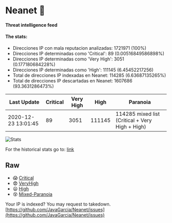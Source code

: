 # Neanet :hocho:
#### Threat intelligence feed
#### The stats:

- Direcciones IP con mala reputacion analizadas: 1721971 (100%)
- Direcciones IP determinadas como 'Critical':  89 (0.00516849586898%)
- Direcciones IP determinadas como 'Very High':  3051 (0.177180684228%)
- Direcciones IP determinadas como 'High':  111145 (6.45452217256)
- Total de direcciones IP indexadas en Neanet:  114285 (6.63687135265%)
- Total de direcciones IP descartadas en Neanet:  1607686 (93.3631286473%)

| Last Update | Critical | Very High | High | Paranoia |
| --- | --- | --- | --- | --- |
| 2020-12-23 13:01:45 | 89 | 3051 | 111145 | 114285 mixed list (Critical + Very High + High)|

![Stats](https://docs.google.com/spreadsheets/d/e/2PACX-1vSnaNMIXVabIpDJjufMlzH7poXnshF3mgd8Is1g9ytUEzVsP5my4Trn8f-xkoLLQ38xpL3HtmUexLo6/pubchart?oid=501124687&format=image)

For the historical stats go to: [link](/stats.csv)
## Raw
- :scream: [Critical](https://raw.githubusercontent.com/JavaGarcia/Neanet/master/blacklists/neanet_critical.txt)
- :fearful: [VeryHigh](https://raw.githubusercontent.com/JavaGarcia/Neanet/master/blacklists/neanet_veryHigh.txtt)
- :frowning: [High](https://raw.githubusercontent.com/JavaGarcia/Neanet/master/blacklists/neanet_high.txt)
- :dizzy_face: [Mixed-Paranoia](https://raw.githubusercontent.com/JavaGarcia/Neanet/master/blacklists/neanet_all.txt)


Your IP is indexed? You may request to takedown. [https://github.com/JavaGarcia/Neanet/issues](https://github.com/JavaGarcia/Neanet/issues)






































































































































































































































































































































































































































































































































































































































































































































































































































































































































































































































































































































































































































































































































































































































































































































































































































































































































































































































































































































































































































































































































































































































































































































































































































































































































































































































































































































































































































































































































































































































































































